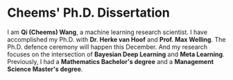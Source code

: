 # Cheems' Ph.D. Dissertation
I am **Qi (Cheems) Wang**, a machine learning research scientist.
I have accomplished my Ph.D. with **Dr. Herke van Hoof** and **Prof. Max Welling**. 
The Ph.D. defence ceremony will happen this December. 
And my research focuses on the intersection of **Bayesian Deep Learning** and **Meta Learning**. 
Previously, I had a **Mathematics Bachelor's degree** and a **Management Science Master's degree**.
